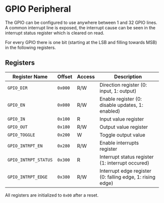 # GPIO Peripheral

The GPIO can be configured to use anywhere between 1 and 32 GPIO lines. A common interrupt line is exposed, the interrupt cause can be seen in the interrupt status register which is cleared on read.

For every GPIO there is one bit (starting at the LSB and filling towards MSB) in the following registers.

## Registers

| Register Name        | Offset  | Access | Description                                               |
|----------------------|---------|--------|-----------------------------------------------------------|
| `GPIO_DIR`           | `0x000` | R/W    | Direction register (0: input, 1: output)                  |
| `GPIO_EN`            | `0x080` | R/W    | Enable register (0: disable updates, 1: enabled)          |
| `GPIO_IN`            | `0x100` | R      | Input value register                                      |
| `GPIO_OUT`           | `0x180` | R/W    | Output value register                                     |
| `GPIO_TOGGLE`        | `0x200` | W      | Toggle output value                                       |
| `GPIO_INTRPT_EN`     | `0x280` | R/W    | Enable interrupts register                                |
| `GPIO_INTRPT_STATUS` | `0x300` | R      | Interrupt status register (1: interrupt occured)          |
| `GPIO_INTRPT_EDGE`   | `0x380` | R/W    | Interrupt edge register (0: falling edge, 1: rising edge) |

All registers are initialized to `0x00` after a reset.